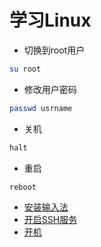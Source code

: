 # 学习Linux

* 切换到root用户
```bash
su root
```

* 修改用户密码
```bash
passwd usrname
```

* 关机
```bash
halt
```

* 重启
```bash
reboot
```

* [安装输入法](install-input-method.md)
* [开启SSH服务](open-ssh-service.md)
* [开机](shutdown.md)
